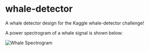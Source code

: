 # whale-detector
A whale detector design for the Kaggle whale-detector challenge!

A power spectrogram of a whale signal is shown below:

![Whale Spectrogram](https://cloud.githubusercontent.com/assets/27869008/25631111/418d17ce-2f24-11e7-91ee-3a1e5e7ed952.png) 
